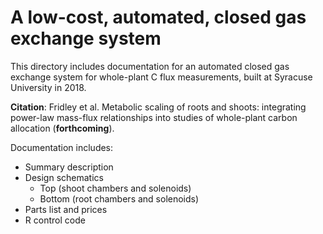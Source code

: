 # A low-cost, automated, closed gas exchange system

This directory includes documentation for an automated closed gas exchange system for whole-plant C flux measurements, built at Syracuse University in 2018. 

**Citation**: Fridley et al. Metabolic scaling of roots and shoots: integrating power-law mass-flux relationships into studies of whole-plant carbon allocation (**forthcoming**).

Documentation includes:
- Summary description
- Design schematics
  - Top (shoot chambers and solenoids)
  - Bottom (root chambers and solenoids)
- Parts list and prices
- R control code
